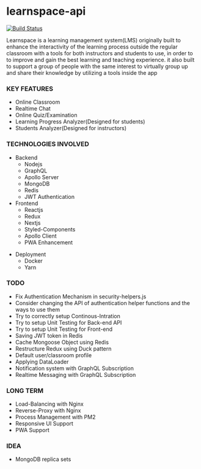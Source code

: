 # learnspace-api

[![Build Status](https://travis-ci.org/ChampTiravat/learnspace-api.svg?branch=setup-ci)](https://travis-ci.org/ChampTiravat/learnspace-api)

Learnspace is a learning management system(LMS) originally built to enhance the interactivity of the learning process outside the regular classroom with a tools for both instructors and students to use, in order to to improve and gain the best learning and teaching experience. it also built to support a group of people with the same interest to virtually group up and share their knowledge by utilizing a tools inside the app

### KEY FEATURES

* Online Classroom
* Realtime Chat
* Online Quiz/Examination
* Learning Progress Analyzer(Designed for students)
* Students Analyzer(Designed for instructors)

### TECHNOLOGIES INVOLVED

* Backend
  * Nodejs
  * GraphQL
  * Apollo Server
  * MongoDB
  * Redis
  * JWT Authentication
* Frontend
  * Reactjs
  - Redux
  * Nextjs
  * Styled-Components
  * Apollo Client
  * PWA Enhancement

- Deployment
  * Docker
  - Yarn

### TODO

* Fix Authentication Mechanism in security-helpers.js
* Consider changing the API of authentication helper functions and the ways to use them
* Try to correctly setup Continous-Intration
* Try to setup Unit Testing for Back-end API
* Try to setup Unit Testing for Front-end
* Saving JWT token in Redis
* Cache Mongoose Object using Redis
* Restructure Redux using Duck pattern
* Default user/classroom profile
* Applying DataLoader
* Notification system with GraphQL Subscription
* Realtime Messaging with GraphQL Subscription

### LONG TERM

* Load-Balancing with Nginx
* Reverse-Proxy with Nginx
* Process Management with PM2
* Responsive UI Support
* PWA Support

### IDEA

* MongoDB replica sets
